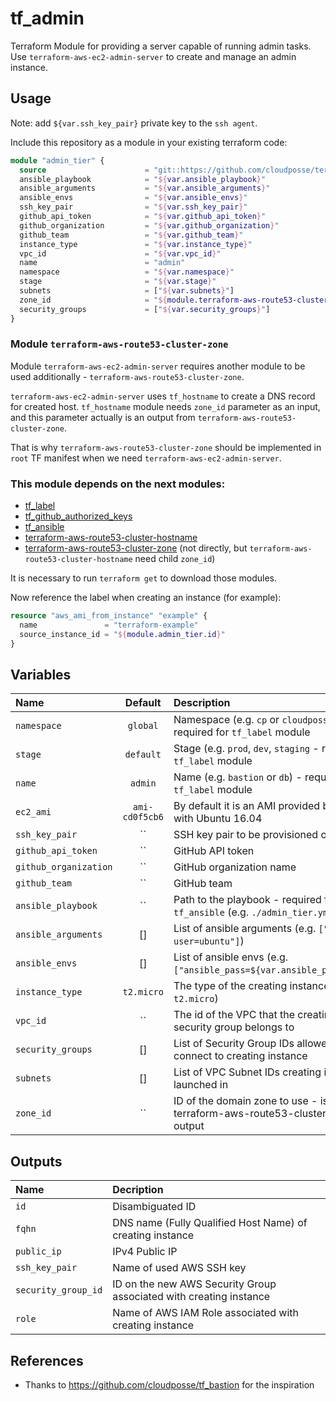 # tf_admin

Terraform Module for providing a server capable of running admin tasks. Use `terraform-aws-ec2-admin-server` to create and manage an admin instance.

## Usage

Note: add `${var.ssh_key_pair}` private key to the `ssh agent`.

Include this repository as a module in your existing terraform code:

```terraform
module "admin_tier" {
  source                      = "git::https://github.com/cloudposse/terraform-aws-ec2-admin-server.git?ref=master"
  ansible_playbook            = "${var.ansible_playbook}"
  ansible_arguments           = "${var.ansible_arguments}"
  ansible_envs                = "${var.ansible_envs}"
  ssh_key_pair                = "${var.ssh_key_pair}"
  github_api_token            = "${var.github_api_token}"
  github_organization         = "${var.github_organization}"
  github_team                 = "${var.github_team}"
  instance_type               = "${var.instance_type}"
  vpc_id                      = "${var.vpc_id}"
  name                        = "admin"
  namespace                   = "${var.namespace}"
  stage                       = "${var.stage}"
  subnets                     = ["${var.subnets}"]
  zone_id                     = "${module.terraform-aws-route53-cluster-zone.zone_id}"
  security_groups             = ["${var.security_groups}"]
}

```

### Module `terraform-aws-route53-cluster-zone`

Module `terraform-aws-ec2-admin-server` requires another module to be used additionally - `terraform-aws-route53-cluster-zone`.

`terraform-aws-ec2-admin-server` uses `tf_hostname` to create a DNS record for created host. `tf_hostname` module needs `zone_id` parameter as an input, and this parameter actually is an output from `terraform-aws-route53-cluster-zone`.

That is why `terraform-aws-route53-cluster-zone` should be implemented in `root` TF manifest when we need `terraform-aws-ec2-admin-server`.


### This module depends on the next modules:

* [tf_label](https://github.com/cloudposse/tf_label)
* [tf_github_authorized_keys](https://github.com/cloudposse/tf_github_authorized_keys)
* [tf_ansible](https://github.com/cloudposse/tf_ansible)
* [terraform-aws-route53-cluster-hostname](https://github.com/cloudposse/terraform-aws-route53-cluster-hostname)
* [terraform-aws-route53-cluster-zone](https://github.com/cloudposse/terraform-aws-route53-cluster-zone) (not directly, but `terraform-aws-route53-cluster-hostname` need child `zone_id`)

It is necessary to run `terraform get` to download those modules.

Now reference the label when creating an instance (for example):
```terraform
resource "aws_ami_from_instance" "example" {
  name               = "terraform-example"
  source_instance_id = "${module.admin_tier.id}"
}
```

## Variables

|  Name                        |  Default       |  Description                                                                                       | Required|
|:-----------------------------|:--------------:|:---------------------------------------------------------------------------------------------------|:-------:|
| `namespace`                  | `global`       | Namespace (e.g. `cp` or `cloudposse`) - required for `tf_label` module                             | Yes     |
| `stage`                      | `default`      | Stage (e.g. `prod`, `dev`, `staging` - required for `tf_label` module                              | Yes     |
| `name`                       | `admin`        | Name  (e.g. `bastion` or `db`) - required for `tf_label` module                                    | Yes     |
| `ec2_ami`                    | `ami-cd0f5cb6` | By default it is an AMI provided by Amazon with Ubuntu 16.04                                       | No      |
| `ssh_key_pair`               | ``             | SSH key pair to be provisioned on instance                                                         | Yes     |
| `github_api_token`           | ``             | GitHub API token                                                                                   | Yes     |
| `github_organization`        | ``             | GitHub organization name                                                                           | Yes     |
| `github_team`                | ``             | GitHub team                                                                                        | Yes     |
| `ansible_playbook`           | ``             | Path to the playbook - required for `tf_ansible` (e.g. `./admin_tier.yml`)                         | Yes     |
| `ansible_arguments`          | []             | List of ansible arguments (e.g. `["--user=ubuntu"]`)                                               | No      |
| `ansible_envs`               | []             | List of ansible envs (e.g. `["ansible_pass=${var.ansible_password}"]`)                             | Yes     |
| `instance_type`              | `t2.micro`     | The type of the creating instance (e.g. `t2.micro`)                                                | No      |
| `vpc_id`                     | ``             | The id of the VPC that the creating instance security group belongs to                             | Yes     |
| `security_groups`            | []             | List of Security Group IDs allowed to connect to creating instance                                 | Yes     |
| `subnets`                    | []             | List of VPC Subnet IDs creating instance launched in                                               | Yes     |
| `zone_id`                    | ``             | ID of the domain zone to use - is a result of terraform-aws-route53-cluster-zone output            | Yes     |

## Outputs

| Name                | Decription                                                        |
|:--------------------|:------------------------------------------------------------------|
| `id`                | Disambiguated ID                                                  |
| `fqhn`              | DNS name (Fully Qualified Host Name) of creating instance         |
| `public_ip`         | IPv4 Public IP                                                    |
| `ssh_key_pair`      | Name of used AWS SSH key                                          |
| `security_group_id` | ID on the new AWS Security Group associated with creating instance|
| `role`              | Name of AWS IAM Role associated with creating instance            |


## References
* Thanks to https://github.com/cloudposse/tf_bastion for the inspiration

